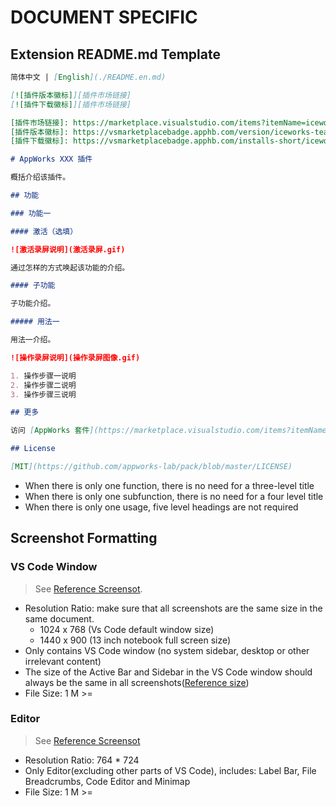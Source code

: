 # DOCUMENT SPECIFIC

## Extension README.md Template

```md
简体中文 | [English](./README.en.md)

[![插件版本徽标]][插件市场链接]
[![插件下载徽标]][插件市场链接]

[插件市场链接]: https://marketplace.visualstudio.com/items?itemName=iceworks-team.iceworks
[插件版本徽标]: https://vsmarketplacebadge.apphb.com/version/iceworks-team.iceworks.svg
[插件下载徽标]: https://vsmarketplacebadge.apphb.com/installs-short/iceworks-team.iceworks.svg

# AppWorks XXX 插件

概括介绍该插件。

## 功能

### 功能一

#### 激活（选填）

![激活录屏说明](激活录屏.gif)

通过怎样的方式唤起该功能的介绍。

#### 子功能

子功能介绍。

##### 用法一

用法一介绍。

![操作录屏说明](操作录屏图像.gif)

1. 操作步骤一说明
2. 操作步骤二说明
3. 操作步骤三说明

## 更多

访问 [AppWorks 套件](https://marketplace.visualstudio.com/items?itemName=iceworks-team.iceworks)获取更多功能。

## License

[MIT](https://github.com/appworks-lab/pack/blob/master/LICENSE)
```

- When there is only one function, there is no need for a three-level title
- When there is only one subfunction, there is no need for a four level title
- When there is only one usage, five level headings are not required

## Screenshot Formatting

### VS Code Window

> See [Reference Screensot](https://img.alicdn.com/tfs/TB1oc83PBr0gK0jSZFnXXbRRXXa-2048-1536.png).

- Resolution Ratio: make sure that all screenshots are the same size in the same document.
  - 1024 x 768 (Vs Code default window size)
  - 1440 x 900 (13 inch notebook full screen size)
- Only contains VS Code window (no system sidebar, desktop or other irrelevant content)
- The size of the Active Bar and Sidebar in the VS Code window should always be the same in all screenshots([Reference size](https://img.alicdn.com/tfs/TB10MxLPEz1gK0jSZLeXXb9kVXa-1132-170.png))
- File Size: 1 M >=

### Editor

> See [Reference Screensot](https://img.alicdn.com/tfs/TB1MKx.btTfau8jSZFwXXX1mVXa-1528-1448.png)

- Resolution Ratio: 764 * 724
- Only Editor(excluding other parts of VS Code), includes: Label Bar, File Breadcrumbs, Code Editor and Minimap
- File Size: 1 M >=